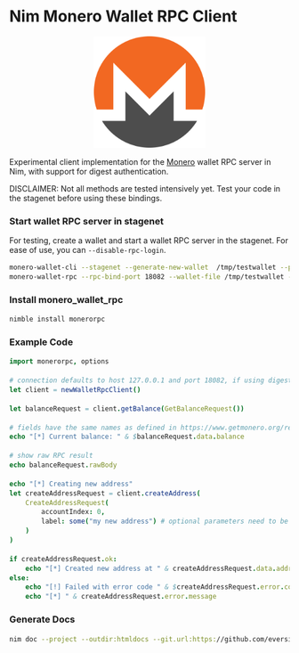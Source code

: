 # Nim Monero Wallet RPC Client

<p align="center">
<img src="./doc/monero-xmr-logo.png" alt="Monero Logo" width="200" />
</p>

Experimental client implementation for the [Monero](https://www.getmonero.org/) wallet RPC server in Nim, with support for digest authentication.

DISCLAIMER: Not all methods are tested intensively yet. Test your code in the stagenet before using these bindings.

### Start wallet RPC server in stagenet

For testing, create a wallet and start a wallet RPC server in the stagenet. For ease of use, you can `--disable-rpc-login`.

```bash
monero-wallet-cli --stagenet --generate-new-wallet  /tmp/testwallet --password secret --mnemonic-language English --offline
monero-wallet-rpc --rpc-bind-port 18082 --wallet-file /tmp/testwallet --daemon-address http://node.sethforprivacy.com:38089 --untrusted-daemon --password secret --stagenet --disable-rpc-login
```

### Install monero_wallet_rpc

```bash
nimble install monerorpc
```

### Example Code

```nim
import monerorpc, options

# connection defaults to host 127.0.0.1 and port 18082, if using digest auth, supply `username="monero", password="password"`
let client = newWalletRpcClient()

let balanceRequest = client.getBalance(GetBalanceRequest())

# fields have the same names as defined in https://www.getmonero.org/resources/developer-guides/wallet-rpc.html 
echo "[*] Current balance: " & $balanceRequest.data.balance

# show raw RPC result
echo balanceRequest.rawBody

echo "[*] Creating new address"
let createAddressRequest = client.createAddress(
    CreateAddressRequest(
        accountIndex: 0,
        label: some("my new address") # optional parameters need to be wrapped with some()
    )
)

if createAddressRequest.ok:
    echo "[*] Created new address at " & createAddressRequest.data.address
else:
    echo "[!] Failed with error code " & $createAddressRequest.error.code
    echo "[*] " & createAddressRequest.error.message
```

### Generate Docs

```bash
nim doc --project --outdir:htmldocs --git.url:https://github.com/eversinc33/monero-nim --git.commit:main ./src/monero_wallet_rpc.nim
```
